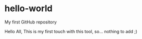 # hello-world
My first GitHub repository

Hello All,
This is my first touch with this tool, so... nothing to add ;)
